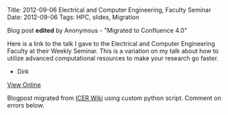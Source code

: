 Title: 2012-09-06 Electrical and Computer Engineering, Faculty Seminar
Date: 2012-09-06
Tags: HPC, slides, Migration

Blog post **edited** by Anonymous \- "Migrated to Confluence 4.0"

Here is a link to the talk I gave to the Electrical and Computer Engineering
Faculty at their Weekly Seminar. This is a variation on my talk about how to
utilize advanced computational resources to make your research go faster.

  * Dirk

[View
Online](https://wiki.hpcc.msu.edu/display/~colbrydi@msu.edu/2012/10/01/2012-09-06+Electrical+and+Computer+Engineering%2C+Faculty+Seminar)

Blogpost migrated from [ICER Wiki](https://wiki.hpcc.msu.edu/display/~colbrydi@msu.edu/2012/10/01/2012-09-06+Electrical+and+Computer+Engineering%2C+Faculty+Seminar) using custom python script. Comment on errors below.
